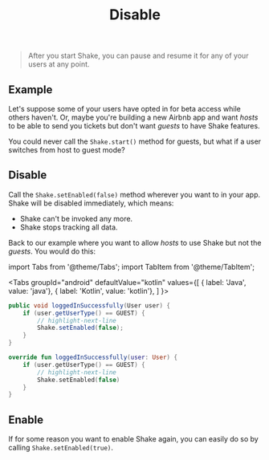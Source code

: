 ﻿---
id: disable
title: Disable
---

>After you start Shake, you can pause and resume it for any of your users at any point.

## Example

Let's suppose some of your users have opted in for beta access while others haven't.
Or, maybe you're building a new Airbnb app and want *hosts* to be able to send you tickets
but don't want *guests* to have Shake features.

You could never call the `Shake.start()` method for guests, but what if a user switches from host to guest mode?

## Disable
Call the `Shake.setEnabled(false)` method wherever you want to in your app. Shake will be disabled immediately, which means:

* Shake can't be invoked any more.
* Shake stops tracking all data.

Back to our example where you want to allow *hosts* to use Shake but not the *guests*. You would do this:

import Tabs from '@theme/Tabs';
import TabItem from '@theme/TabItem';

<Tabs
  groupId="android"
  defaultValue="kotlin"
  values={[
    { label: 'Java', value: 'java'},
    { label: 'Kotlin', value: 'kotlin'},
  ]
}>

<TabItem value="java">

```java title="App.java"
public void loggedInSuccessfully(User user) {
    if (user.getUserType() == GUEST) {
        // highlight-next-line
        Shake.setEnabled(false);
    }
}
```

</TabItem>

<TabItem value="kotlin">

```kotlin title="App.kt"
override fun loggedInSuccessfully(user: User) {
    if (user.getUserType() == GUEST) {
        // highlight-next-line
        Shake.setEnabled(false)
    }
}
```

</TabItem>
</Tabs>

## Enable
If for some reason you want to enable Shake again, you can easily do so by calling `Shake.setEnabled(true)`.
